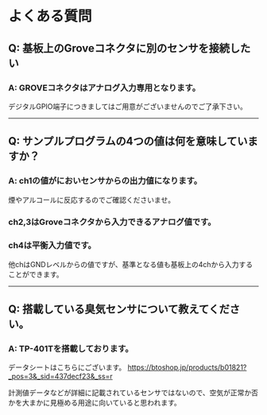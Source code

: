 # よくある質問

## Q: 基板上のGroveコネクタに別のセンサを接続したい

### A: GROVEコネクタはアナログ入力専用となります。
デジタルGPIO端子につきましてはご用意がございませんのでご了承下さい。 

----

## Q: サンプルプログラムの4つの値は何を意味していますか？

### A: ch1の値がにおいセンサからの出力値になります。
煙やアルコールに反応するのでご確認くださいませ。

### ch2,3はGroveコネクタから入力できるアナログ値です。

### ch4は平衡入力値です。
他chはGNDレベルからの値ですが、基準となる値も基板上の4chから入力することができます。

----

## Q: 搭載している臭気センサについて教えてください。

### A: TP-401Tを搭載しております。

データシートはこちらにございます。 https://btoshop.jp/products/b01821?_pos=3&_sid=437decf23&_ss=r  

計測値データなどが詳細に記載されているセンサではないので、空気が正常か否かを大まかに見極める用途に向いていると思われます。

